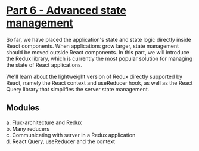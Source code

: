 # [Part 6 - Advanced state management](https://fullstackopen.com/en/part6)

So far, we have placed the application's state and state logic directly inside React components. When applications grow larger, state management should be moved outside React components. In this part, we will introduce the Redux library, which is currently the most popular solution for managing the state of React applications.

We'll learn about the lightweight version of Redux directly supported by React, namely the React context and useReducer hook, as well as the React Query library that simplifies the server state management.

## Modules

a. Flux-architecture and Redux  
b. Many reducers  
c. Communicating with server in a Redux application  
d. React Query, useReducer and the context
